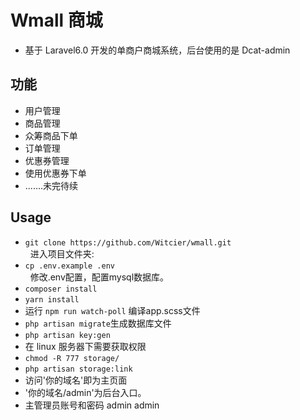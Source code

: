 # Wmall 商城

* 基于 Laravel6.0 开发的单商户商城系统，后台使用的是 Dcat-admin  

## 功能
* 用户管理
* 商品管理
* 众筹商品下单
* 订单管理
* 优惠券管理
* 使用优惠券下单
* .......未完待续  

## Usage
* `git clone https://github.com/Witcier/wmall.git`  
&nbsp;&nbsp;进入项目文件夹:  
* `cp .env.example .env`  
&nbsp;&nbsp;修改.env配置，配置mysql数据库。  
* `composer install`  
* `yarn install`
* 运行 `npm run watch-poll` 编译app.scss文件
* `php artisan migrate`生成数据库文件    
* `php artisan key:gen`
* 在 linux 服务器下需要获取权限
* `chmod -R 777 storage/`
* `php artisan storage:link`
* 访问'你的域名'即为主页面  
* '你的域名/admin'为后台入口。
* 主管理员账号和密码 admin admin



